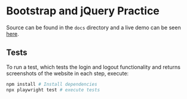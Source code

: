 # Bootstrap and jQuery Practice

Source can be found in the `docs` directory and a live demo can be seen 
[here](http://www.emiliorojas.xyz/Bootstrap-jQuery-Practice/).

## Tests

To run a test, which tests the login and logout functionality and returns
screenshots of the website in each step, execute:

```bash
npm install # Install dependencies
npx playwright test # execute tests
```